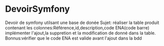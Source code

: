 # DevoirSymfony
Devoir de symfony utilsant une base de donée
Sujet: réaliser la table produit contenant les colonnes:Référence,id,description,code ENA(code barre)
implémenter l'ajout,la suppretion et la modification de donné dans la table.
Bonnus:vérifier que le code ENA est valide avant l'ajout dans la bdd
